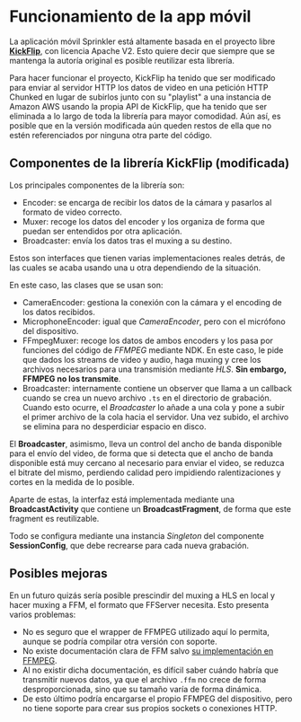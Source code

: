# Funcionamiento de la app móvil

La aplicación móvil Sprinkler está altamente basada en el proyecto libre [**KickFlip**](https://github.com/Kickflip/kickflip-android-sdk), con licencia Apache V2. Esto quiere decir que siempre que se mantenga la autoría original es posible reutilizar esta librería.

Para hacer funcionar el proyecto, KickFlip ha tenido que ser modificado para enviar al servidor HTTP los datos de video en una petición HTTP Chunked en lugar de subirlos junto con su "playlist" a una instancia de Amazon AWS usando la propia API de KickFlip, que ha tenido que ser eliminada a lo largo de toda la librería para mayor comodidad. Aún así, es posible que en la versión modificada aún queden restos de ella que no estén referenciados por ninguna otra parte del código.

## Componentes de la librería KickFlip (modificada)

Los principales componentes de la librería son:

* Encoder: se encarga de recibir los datos de la cámara y pasarlos al formato de video correcto.
* Muxer: recoge los datos del encoder y los organiza de forma que puedan ser entendidos por otra aplicación.
* Broadcaster: envía los datos tras el muxing a su destino.

Estos son interfaces que tienen varias implementaciones reales detrás, de las cuales se acaba usando una u otra dependiendo de la situación.

En este caso, las clases que se usan son:

* CameraEncoder: gestiona la conexión con la cámara y el encoding de los datos recibidos.
* MicrophoneEncoder: igual que *CameraEncoder*, pero con el micrófono del dispositivo.
* FFmpegMuxer: recoge los datos de ambos encoders y los pasa por funciones del código de *FFMPEG* mediante NDK. En este caso, le pide que dados los streams de video y audio, haga muxing y cree los archivos necesarios para una transmisión mediante *HLS*. **Sin embargo, FFMPEG no los transmite**.
* Broadcaster: internamente contiene un observer que llama a un callback cuando se crea un nuevo archivo `.ts` en el directorio de grabación. Cuando esto ocurre, el *Broadcaster* lo añade a una cola y pone a subir el primer archivo de la cola hacia el servidor. Una vez subido, el archivo se elimina para no desperdiciar espacio en disco.

El **Broadcaster**, asimismo, lleva un control del ancho de banda disponible para el envío del video, de forma que si detecta que el ancho de banda disponible está muy cercano al necesario para enviar el video, se reduzca el bitrate del mismo, perdiendo calidad pero impidiendo ralentizaciones y cortes en la medida de lo posible.

Aparte de estas, la interfaz está implementada mediante una **BroadcastActivity** que contiene un **BroadcastFragment**, de forma que este fragment es reutilizable.

Todo se configura mediante una instancia *Singleton* del componente **SessionConfig**, que debe recrearse para cada nueva grabación.

## Posibles mejoras

En un futuro quizás sería posible prescindir del muxing a HLS en local y hacer muxing a FFM, el formato que FFServer necesita. Esto presenta varios problemas:

* No es seguro que el wrapper de FFMPEG utilizado aquí lo permita, aunque se podría compilar otra versión con soporte.
* No existe documentación clara de FFM salvo [su implementación en FFMPEG](http://git.videolan.org/?p=ffmpeg.git;a=blob_plain;f=libavformat/ffm.h;hb=HEAD).
* Al no existir dicha documentación, es difícil saber cuándo habría que transmitir nuevos datos, ya que el archivo `.ffm` no crece de forma desproporcionada, sino que su tamaño varía de forma dinámica.
* De esto último podría encargarse el propio FFMPEG del dispositivo, pero no tiene soporte para crear sus propios sockets o conexiones HTTP.
